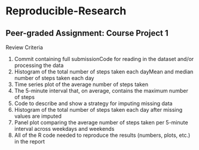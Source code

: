 # Reproducible-Research
## Peer-graded Assignment: Course Project 1  

Review Criteria  
  
1. Commit containing full submissionCode for reading in the dataset and/or processing the data  
2. Histogram of the total number of steps taken each dayMean and median number of steps taken each day  
3. Time series plot of the average number of steps taken  
4. The 5-minute interval that, on average, contains the maximum number of steps  
5. Code to describe and show a strategy for imputing missing data  
6. Histogram of the total number of steps taken each day after missing values are imputed  
7. Panel plot comparing the average number of steps taken per 5-minute interval across weekdays and weekends  
8. All of the R code needed to reproduce the results (numbers, plots, etc.) in the report  
